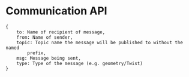 # Communication API

    {
        to: Name of recipient of message,
        from: Name of sender,
        topic: Topic name the message will be published to without the named
            prefix,
        msg: Message being sent,
        type: Type of the message (e.g. geometry/Twist)
    }
